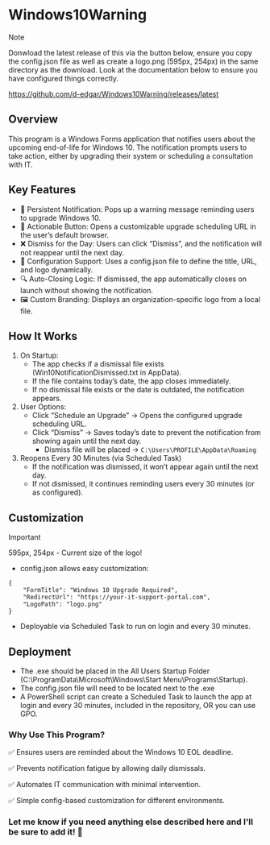 # Windows10Warning

> [!NOTE]
> Donwload the latest release of this via the button below, ensure you copy the config.json file as well as create a logo.png (595px, 254px) in the same directory as the download. Look at the documentation below to ensure you have configured things correctly.

https://github.com/d-edgar/Windows10Warning/releases/latest

## Overview

This program is a Windows Forms application that notifies users about the upcoming end-of-life for Windows 10. The notification prompts users to take action, either by upgrading their system or scheduling a consultation with IT.

## Key Features
* 🚀 Persistent Notification: Pops up a warning message reminding users to upgrade Windows 10.
* 🔗 Actionable Button: Opens a customizable upgrade scheduling URL in the user’s default browser.
* ❌ Dismiss for the Day: Users can click “Dismiss”, and the notification will not reappear until the next day.
* 📁 Configuration Support: Uses a config.json file to define the title, URL, and logo dynamically.
* 🔍 Auto-Closing Logic: If dismissed, the app automatically closes on launch without showing the notification.
* 🖼 Custom Branding: Displays an organization-specific logo from a local file.

## How It Works
1. On Startup:
	* The app checks if a dismissal file exists (Win10NotificationDismissed.txt in AppData).
	* If the file contains today’s date, the app closes immediately.
	* If no dismissal file exists or the date is outdated, the notification appears.
2. User Options:
	* Click “Schedule an Upgrade” → Opens the configured upgrade scheduling URL.
	* Click “Dismiss” → Saves today’s date to prevent the notification from showing again until the next day.
		 * Dismiss file will be placed → `C:\Users\PROFILE\AppData\Roaming`
3. Reopens Every 30 Minutes (via Scheduled Task)
	* If the notification was dismissed, it won’t appear again until the next day.
	* If not dismissed, it continues reminding users every 30 minutes (or as configured).

## Customization
> [!IMPORTANT]
> 595px, 254px - Current size of the logo!
* config.json allows easy customization:
```
{
    "FormTitle": "Windows 10 Upgrade Required",
    "RedirectUrl": "https://your-it-support-portal.com",
    "LogoPath": "logo.png"
}
```
* Deployable via Scheduled Task to run on login and every 30 minutes.

## Deployment
* The .exe should be placed in the All Users Startup Folder (C:\ProgramData\Microsoft\Windows\Start Menu\Programs\Startup\).
* The config.json file will need to be located next to the .exe
* A PowerShell script can create a Scheduled Task to launch the app at login and every 30 minutes, included in the repository, OR you can use GPO.

### Why Use This Program?
✅ Ensures users are reminded about the Windows 10 EOL deadline.

✅ Prevents notification fatigue by allowing daily dismissals.

✅ Automates IT communication with minimal intervention.

✅ Simple config-based customization for different environments.

### Let me know if you need anything else described here and I'll be sure to add it! 🚀
